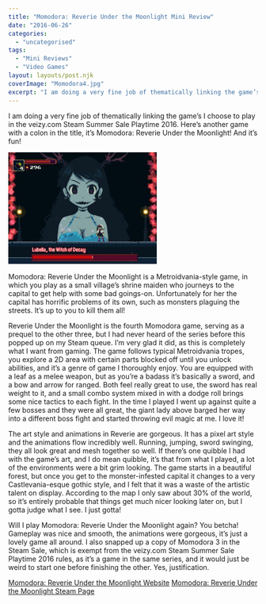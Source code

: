 ```yaml
---
title: "Momodora: Reverie Under the Moonlight Mini Review"
date: "2016-06-26"
categories: 
  - "uncategorised"
tags: 
  - "Mini Reviews"
  - "Video Games"
layout: layouts/post.njk
coverImage: "Momodora4.jpg"
excerpt: "I am doing a very fine job of thematically linking the game’s I choose to play in the veizy.com Steam Summer Sale Playtime 2016. Here’s another game with a colon in the title, it’s Momodora: Reverie Under the Moonlight! And it’s fun!"
---
```

I am doing a very fine job of thematically linking the game’s I choose to play in the veizy<i></i>.com Steam Summer Sale Playtime 2016. Here’s another game with a colon in the title, it’s Momodora: Reverie Under the Moonlight! And it’s fun!

![Momodora gameplay](images/Momodora4-300x225.jpg "A screenshot that I can only imagine is used in every single review of this game")

Momodora: Reverie Under the Moonlight is a Metroidvania-style game, in which you play as a small village’s shrine maiden who journeys to the capital to get help with some bad goings-on. Unfortunately for her the capital has horrific problems of its own, such as monsters plaguing the streets. It’s up to you to kill them all!

Reverie Under the Moonlight is the fourth Momodora game, serving as a prequel to the other three, but I had never heard of the series before this popped up on my Steam queue. I’m very glad it did, as this is completely what I want from gaming. The game follows typical Metroidvania tropes, you explore a 2D area with certain parts blocked off until you unlock abilities, and it’s a genre of game I thoroughly enjoy. You are equipped with a leaf as a melee weapon, but as you’re a badass it’s basically a sword, and a bow and arrow for ranged. Both feel really great to use, the sword has real weight to it, and a small combo system mixed in with a dodge roll brings some nice tactics to each fight. In the time I played I went up against quite a few bosses and they were all great, the giant lady above barged her way into a different boss fight and started throwing evil magic at me. I love it!

The art style and animations in Reverie are gorgeous. It has a pixel art style and the animations flow incredibly well. Running, jumping, sword swinging, they all look great and mesh together so well. If there’s one quibble I had with the game’s art, and I do mean quibble, it’s that from what I played, a lot of the environments were a bit grim looking. The game starts in a beautiful forest, but once you get to the monster-infested capital it changes to a very Castlevania-esque gothic style, and I felt that it was a waste of the artistic talent on display. According to the map I only saw about 30% of the world, so it’s entirely probable that things get much nicer looking later on, but I gotta judge what I see. I just gotta!

Will I play Momodora: Reverie Under the Moonlight again? You betcha! Gameplay was nice and smooth, the animations were gorgeous, it’s just a lovely game all around. I also snapped up a copy of Momodora 3 in the Steam Sale, which is exempt from the veizy<i></i>.com Steam Summer Sale Playtime 2016 rules, as it’s a game in the same series, and it would just be weird to start one before finishing the other. Yes, justification.

[Momodora: Reverie Under the Moonlight Website](http://bombservice.com/)
[Momodora: Reverie Under the Moonlight Steam Page](http://store.steampowered.com/app/428550/Momodora_Reverie_Under_The_Moonlight/)
